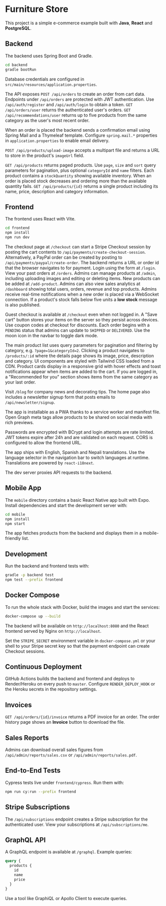 # Furniture Store

This project is a simple e-commerce example built with **Java**, **React** and **PostgreSQL**.

## Backend

The backend uses Spring Boot and Gradle.

```bash
cd backend
gradle bootRun
```

Database credentials are configured in `src/main/resources/application.properties`.

The API exposes `POST /api/orders` to create an order from cart data. Endpoints
under `/api/orders` are protected with JWT authentication. Use `/api/auth/register`
and `/api/auth/login` to obtain a token.
`GET /api/orders/user` returns the authenticated user's orders.
`GET /api/recommendations/user` returns up to five products from the same
category as the user's most recent order.

When an order is placed the backend sends a confirmation email using Spring Mail
and a Thymeleaf template. Configure `spring.mail.*` properties in
`application.properties` to enable email delivery.


`POST /api/products/upload-image` accepts a multipart file and returns a URL to store in the product's `imageUrl` field.

`GET /api/products` returns paged products. Use `page`, `size` and `sort` query parameters for pagination, plus optional `categoryId` and `name` filters. Each product contains a `stockQuantity` showing available inventory. When an order is placed stock decreases and ordering more than the available quantity fails.
`GET /api/products/{id}` returns a single product including its name, price, description and category information.

## Frontend

The frontend uses React with Vite.

```bash
cd frontend
npm install
npm run dev
```

The checkout page at `/checkout` can start a Stripe Checkout session by posting the
cart contents to `/api/payments/create-checkout-session`. Alternatively, a PayPal
order can be created by posting to `/api/payments/paypal/create-order`.
The backend returns a URL or order id that the browser navigates to for payment.
Login using the form at `/login`. View your past orders at `/orders`.
Admins can manage products at `/admin`, including uploading images and editing or deleting items. New products can be added at `/add-product`.
Admins can also view sales analytics at `/dashboard` showing total users, orders, revenue and top products.
Admins receive real-time notifications when a new order is placed via a WebSocket connection. If a product's stock falls below five units a **low stock** message is also published.

Guest checkout is available at `/checkout` even when not logged in. A "Save cart" button stores your items on the server so they persist across devices. Use coupon codes at checkout for discounts.
Each order begins with a `PENDING` status that admins can update to `SHIPPED` or `DELIVERED`.
Use the moon icon in the navbar to toggle dark mode.

The main product list uses query parameters for pagination and filtering by category, e.g. `?page=1&categoryId=2`.
Clicking a product navigates to `/products/:id` where the details page shows its image, price, description and category.
UI components are styled with Tailwind CSS loaded from a CDN. Product cards display in a responsive grid with hover effects and toast notifications appear when items are added to the cart.
If you are logged in, a "Recommended for you" section shows items from the same
category as your last order.

Visit `/blog` for company news and decorating tips. The home page also includes a newsletter signup form that posts emails to `/api/newsletter/signup`.

The app is installable as a PWA thanks to a service worker and manifest file. Open Graph meta tags allow products to be shared on social media with rich previews.

Passwords are encrypted with BCrypt and login attempts are rate limited. JWT
tokens expire after 24h and are validated on each request. CORS is configured to
allow the frontend URL.

The app ships with English, Spanish and Nepali translations. Use the language selector in the navigation bar to switch languages at runtime. Translations are powered by `react-i18next`.

The dev server proxies API requests to the backend.

## Mobile App

The `mobile` directory contains a basic React Native app built with Expo.
Install dependencies and start the development server with:
```bash
cd mobile
npm install
npm start
```

The app fetches products from the backend and displays them in a mobile-friendly list.

## Development

Run the backend and frontend tests with:

```bash
gradle -p backend test
npm test --prefix frontend
```


## Docker Compose

To run the whole stack with Docker, build the images and start the services:

```bash
docker-compose up --build
```

The backend will be available on `http://localhost:8080` and the React frontend
served by Nginx on `http://localhost`.

Set the `STRIPE_SECRET` environment variable in `docker-compose.yml` or your
shell to your Stripe secret key so that the payment endpoint can create
Checkout sessions.

## Continuous Deployment

GitHub Actions builds the backend and frontend and deploys to Render/Heroku on every push to `master`. Configure `RENDER_DEPLOY_HOOK` or the Heroku secrets in the repository settings.

## Invoices

`GET /api/orders/{id}/invoice` returns a PDF invoice for an order. The order history page shows an **Invoice** button to download the file.

## Sales Reports

Admins can download overall sales figures from `/api/admin/reports/sales.csv` or `/api/admin/reports/sales.pdf`.

## End-to-End Tests

Cypress tests live under `frontend/cypress`. Run them with:

```bash
npm run cy:run --prefix frontend
```

## Stripe Subscriptions

The `/api/subscriptions` endpoint creates a Stripe subscription for the authenticated user. View your subscriptions at `/api/subscriptions/me`.

## GraphQL API

A GraphQL endpoint is available at `/graphql`. Example queries:

```graphql
query {
  products {
    id
    name
    price
  }
}
```

Use a tool like GraphiQL or Apollo Client to execute queries.
